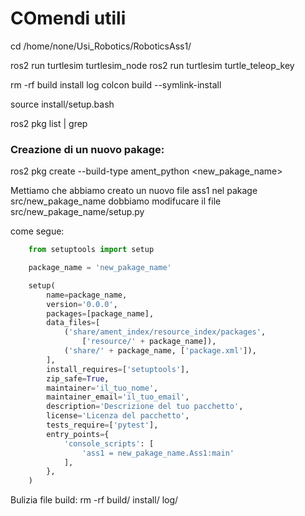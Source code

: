 # COmendi utili

cd /home/none/Usi_Robotics/RoboticsAss1/

ros2 run turtlesim turtlesim_node
ros2 run turtlesim turtle_teleop_key

rm -rf build install log
colcon build --symlink-install

source install/setup.bash


ros2 pkg list | grep <pakagename>

### Creazione di un nuovo pakage: 
ros2 pkg create --build-type ament_python <new_pakage_name> 

Mettiamo che abbiamo creato un nuovo file ass1 nel pakage src/new_pakage_name dobbiamo modifucare il file src/new_pakage_name/setup.py 

come segue:
```python
    from setuptools import setup

    package_name = 'new_pakage_name'

    setup(
        name=package_name,
        version='0.0.0',
        packages=[package_name],
        data_files=[
            ('share/ament_index/resource_index/packages',
                ['resource/' + package_name]),
            ('share/' + package_name, ['package.xml']),
        ],
        install_requires=['setuptools'],
        zip_safe=True,
        maintainer='il_tuo_nome',
        maintainer_email='il_tuo_email',
        description='Descrizione del tuo pacchetto',
        license='Licenza del pacchetto',
        tests_require=['pytest'],
        entry_points={
            'console_scripts': [
                'ass1 = new_pakage_name.Ass1:main'
            ],
        },
    )
```

Bulizia file build: 
rm -rf build/ install/ log/